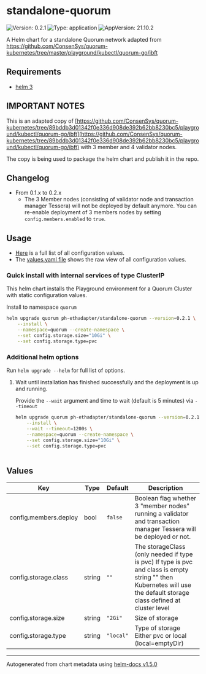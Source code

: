 # standalone-quorum

![Version: 0.2.1](https://img.shields.io/badge/Version-0.2.1-informational?style=flat-square) ![Type: application](https://img.shields.io/badge/Type-application-informational?style=flat-square) ![AppVersion: 21.10.2](https://img.shields.io/badge/AppVersion-21.10.2-informational?style=flat-square)

A Helm chart for a standalone Quorum network adapted from https://github.com/ConsenSys/quorum-kubernetes/tree/master/playground/kubectl/quorum-go/ibft

## Requirements

- [helm 3](https://helm.sh/docs/intro/install/)

## IMPORTANT NOTES

This is an adapted copy of [https://github.com/ConsenSys/quorum-kubernetes/tree/89bddb3d01342f0e336d908de392b62bb8230bc5/playground/kubectl/quorum-go/ibft](https://github.com/ConsenSys/quorum-kubernetes/tree/89bddb3d01342f0e336d908de392b62bb8230bc5/playground/kubectl/quorum-go/ibft) with 3 member and 4 validator nodes.

The copy is being used to package the helm chart and publish it in the repo.

## Changelog

- From 0.1.x to 0.2.x
    - The 3 Member nodes (consisting of validator node and transaction manager Tessera) will not be deployed by default anymore.
    You can re-enable deployment of 3 members nodes by setting `config.members.enabled` to `true`.

## Usage

- [Here](./README.md#values) is a full list of all configuration values.
- The [values.yaml file](./values.yaml) shows the raw view of all configuration values.

### Quick install with internal services of type ClusterIP

This helm chart installs the Playground environment for a Quorum Cluster with static configuration values.

Install to namespace `quorum`

```bash
helm upgrade quorum ph-ethadapter/standalone-quorum --version=0.2.1 \
    --install \
    --namespace=quorum --create-namespace \
    --set config.storage.size="10Gi" \
    --set config.storage.type=pvc

```

### Additional helm options

Run `helm upgrade --helm` for full list of options.

1. Wait until installation has finished successfully and the deployment is up and running.

    Provide the `--wait` argument and time to wait (default is 5 minutes) via `--timeout`

    ```bash
    helm upgrade quorum ph-ethadapter/standalone-quorum --version=0.2.1 \
        --install \
        --wait --timeout=1200s \
        --namespace=quorum --create-namespace \
        --set config.storage.size="10Gi" \
        --set config.storage.type=pvc
       
    ```

## Values

| Key | Type | Default | Description |
|-----|------|---------|-------------|
| config.members.deploy | bool | `false` | Boolean flag whether 3 "member nodes" running a validator and transaction manager Tessera will be deployed or not. |
| config.storage.class | string | `""` | The storageClass (only needed if type is pvc) If type is pvc and class is empty string "" then Kubernetes will use the default storage class defined at cluster level |
| config.storage.size | string | `"2Gi"` | Size of storage |
| config.storage.type | string | `"local"` | Type of storage Either pvc or local (local=emptyDir) |

----------------------------------------------
Autogenerated from chart metadata using [helm-docs v1.5.0](https://github.com/norwoodj/helm-docs/releases/v1.5.0)
